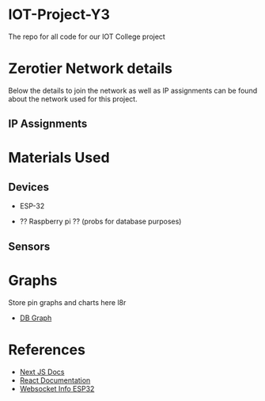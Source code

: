 
# IOT-Project-Y3

  

The repo for all code for our IOT College project

  

  

# Zerotier Network details

Below the details to join the network as well as IP assignments can be found about the network used for this project.

## IP Assignments

  

# Materials Used

  

## Devices

  

- ESP-32

- ?? Raspberry pi ?? (probs for database purposes)

  

## Sensors

  

# Graphs

Store pin graphs and charts here l8r

- [DB Graph](https://app.dbdesigner.net/designer/schema/492615)
  

# References

 - [Next JS Docs](https://nextjs.org/docs)
 - [React Documentation](https://reactjs.org/docs/getting-started.html)
 - [Websocket Info ESP32](https://youtu.be/_Z9Axfh6AEU)
